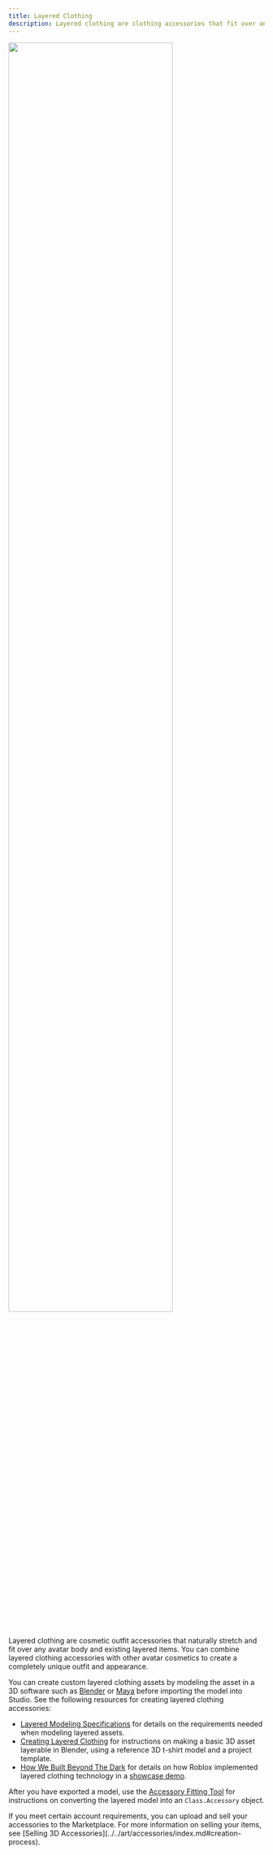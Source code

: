 ```yaml
---
title: Layered Clothing
description: Layered clothing are clothing accessories that fit over any avatar body and existing layered clothing.
---
```


<img src="../../assets/accessories/Layered-Clothing-Banner.jpg"
width="80%" />

Layered clothing are cosmetic outfit accessories that naturally stretch and fit over any avatar body and existing layered items. You can combine layered clothing accessories with other avatar cosmetics to create a completely unique outfit and appearance.

You can create custom layered clothing assets by modeling the asset in a 3D software such as [Blender](https://www.blender.org) or [Maya](https://www.autodesk.com/products/maya/overview) before importing the model into Studio. See the following resources for creating layered clothing accessories:

- [Layered Modeling Specifications](../../art/accessories/specifications.md#layered-requirements) for details on the requirements needed when modeling layered assets.
- [Creating Layered Clothing](../../art/accessories/creating-in-blender.md) for instructions on making a basic 3D asset layerable in Blender, using a reference 3D t-shirt model and a project template.
- [How We Built Beyond The Dark](../../resources/beyond-the-dark/index.md) for details on how Roblox implemented layered clothing technology in a [showcase demo](https://www.roblox.com/games/7208091524/Beyond-the-Dark-Vistech-Showcase).

After you have exported a model, use the [Accessory Fitting Tool](../../art/accessories/accessory-fitting-tool.md) for instructions on converting the layered model into an `Class.Accessory` object.

<Alert severity = 'info'>
If you meet certain account requirements, you can upload and sell your accessories to the Marketplace. For more information on selling your items, see [Selling 3D Accessories](../../art/accessories/index.md#creation-process).
</Alert>
